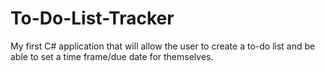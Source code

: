 # To-Do-List-Tracker
My first C# application that will allow the user to create a to-do list and be able to set a time frame/due date for themselves.
